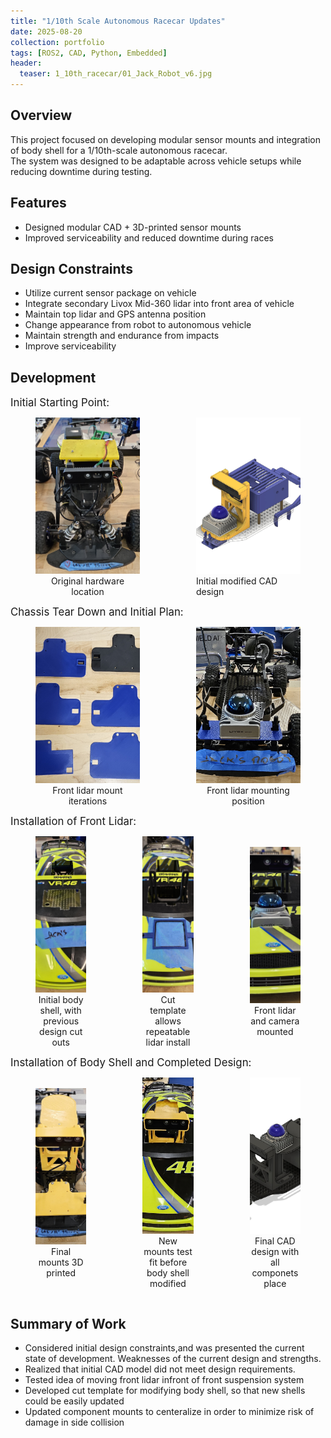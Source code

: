 ```yaml
---
title: "1/10th Scale Autonomous Racecar Updates"
date: 2025-08-20
collection: portfolio
tags: [ROS2, CAD, Python, Embedded]
header:
  teaser: 1_10th_racecar/01_Jack_Robot_v6.jpg
---
```


## Overview
This project focused on developing modular sensor mounts and integration of body shell for a 1/10th-scale autonomous racecar.  
The system was designed to be adaptable across vehicle setups while reducing downtime during testing.

## Features
- Designed modular CAD + 3D-printed sensor mounts
- Improved serviceability and reduced downtime during races

## Design Constraints
- Utilize current sensor package on vehicle
- Integrate secondary Livox Mid-360 lidar into front area of vehicle
- Maintain top lidar and GPS antenna position
- Change appearance from robot to autonomous vehicle
- Maintain strength and endurance from impacts
- Improve serviceability  

## Development
<div style="margin-bottom: 0px; font-size: 1.2em;">
  Initial Starting Point:
</div>
<div style="display: flex; align-items: center; gap: 10px;">
  <figure style="flex:1; text-align:center;">
    <img src="/images/1_10th_racecar/20250814_111441.jpg" alt="Original" style="width:100%;height:250px; object-fit:cover;">
    <figcaption>Original hardware location</figcaption>
  </figure>
  <figure style="flex:1; text-align:left;">
    <img src="/images/1_10th_racecar/00_Jack_Robot_modified_hole_size_v4.jpg" alt="Modified" style="width:100%;height:250px; object-fit:cover;">
    <figcaption>Initial modified CAD design</figcaption>
  </figure>
</div>


<div style="margin-bottom: 0px; font-size: 1.2em;">
Chassis Tear Down and Initial Plan:
</div>
<div style="display: flex; align-items: center; gap: 10px;">
  <figure style="flex:1; text-align:center;">
    <img src="/images/1_10th_racecar/20250818_193222.jpg" alt="Original" style="width:100%;height:250px; object-fit:cover;">
    <figcaption>Front lidar mount iterations</figcaption>
  </figure>
  <figure style="flex:1; text-align:center;">
    <img src="/images/1_10th_racecar/20250814_183841.jpg" alt="Modified" style="width:100%;height:250px; object-fit:cover;">
    <figcaption>Front lidar mounting position</figcaption>
  </figure>
</div>

<div style="margin-bottom: 0px; font-size: 1.2em;">
Installation of Front Lidar:
</div>
<div style="display: flex; align-items: center; gap: 10px;">
  <figure style="flex:1; text-align:center;">
    <img src="/images/1_10th_racecar/20250814_115533.jpg" alt="Original" style="width:100%;height:250px; object-fit:cover;">
    <figcaption>Initial body shell, with previous design cut outs</figcaption>
  </figure>
  <figure style="flex:1; text-align:center;">
    <img src="/images/1_10th_racecar/20250815_121627.jpg" alt="Modified" style="width:100%;height:250px; object-fit:cover;">
    <figcaption>Cut template allows repeatable lidar install</figcaption>
  </figure>
    <figure style="flex:1; text-align:center;">
    <img src="/images/1_10th_racecar/20250815_124622.jpg" alt="Modified" style="width:100%;height:250px; object-fit:cover;">
    <figcaption>Front lidar and camera mounted</figcaption>
  </figure>
</div>

<div style="margin-bottom: 0px; font-size: 1.2em;">
Installation of Body Shell and Completed Design:
</div>
<div style="display: flex; align-items: center; gap: 10px;">
  <figure style="flex:1; text-align:center;">
    <img src="/images/1_10th_racecar/20250818_193410.jpg" alt="Original" style="width:100%;height:250px; object-fit:cover;">
    <figcaption>Final mounts 3D printed</figcaption>
  </figure>
    <figure style="flex:1; text-align:center;">
    <img src="/images/1_10th_racecar/20250818_193522.jpg" alt="Modified" style="width:100%;height:250px; object-fit:cover;">
    <figcaption>New mounts test fit before body shell modified </figcaption>
  </figure>
    <figure style="flex:1; text-align:center;">
    <img src="/images/1_10th_racecar/01_Jack_Robot_v6.jpg" alt="Modified" style="width:100%;height:250px; object-fit:cover;">
    <figcaption>Final CAD design with all componets place </figcaption>
  </figure>
</div>

## Summary of Work
- Considered initial design constraints,and was presented the current state of development. Weaknesses of the current design and strengths.
- Realized that initial CAD model did not meet design requirements.
- Tested idea of moving front lidar infront of front suspension system
- Developed cut template for modifying body shell, so that new shells could be easily updated
- Updated component mounts to centeralize in order to minimize risk of damage in side collision 